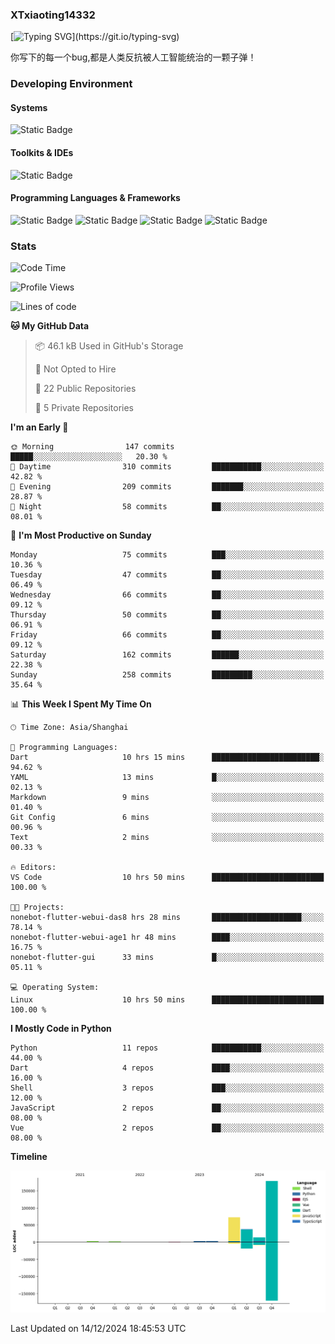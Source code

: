 ### XTxiaoting14332

[![Typing SVG](https://readme-typing-svg.herokuapp.com?font=JetBrians+Mono&pause=1000&random=false&width=435&lines=Hello+World!)](https://git.io/typing-svg)

你写下的每一个bug,都是人类反抗被人工智能统治的一颗子弹！

### Developing Environment

#### Systems

![Static Badge](https://img.shields.io/badge/Ubuntu-%20?style=flat-square&logo=ubuntu&logoColor=white&color=E34F26)

#### Toolkits & IDEs

![Static Badge](https://img.shields.io/badge/Visual%20Studio%20Code-%20?style=flat-square&logo=visualstudiocode&logoColor=white&color=blue)

#### Programming Languages & Frameworks

![Static Badge](https://img.shields.io/badge/Dart-%20?style=flat-square&logo=dart&logoColor=white&color=0175C2)
![Static Badge](https://img.shields.io/badge/Flutter-%20?style=flat-square&logo=flutter&logoColor=white&color=02569B)
![Static Badge](https://img.shields.io/badge/Python-%20?style=flat-square&logo=python&logoColor=white&color=E7A781)
![Static Badge](https://img.shields.io/badge/Bash%20Shell-%20?style=flat-square&logo=shell&logoColor=white&color=49D868)

### Stats

<!--START_SECTION:waka-->
![Code Time](http://img.shields.io/badge/Code%20Time-204%20hrs%2014%20mins-blue)

![Profile Views](http://img.shields.io/badge/Profile%20Views-0-blue)

![Lines of code](https://img.shields.io/badge/From%20Hello%20World%20I%27ve%20Written-313.2%20thousand%20lines%20of%20code-blue)

**🐱 My GitHub Data** 

> 📦 46.1 kB Used in GitHub's Storage 
 > 
> 🚫 Not Opted to Hire
 > 
> 📜 22 Public Repositories 
 > 
> 🔑 5 Private Repositories 
 > 
**I'm an Early 🐤** 

```text
🌞 Morning                147 commits         █████░░░░░░░░░░░░░░░░░░░░   20.30 % 
🌆 Daytime                310 commits         ███████████░░░░░░░░░░░░░░   42.82 % 
🌃 Evening                209 commits         ███████░░░░░░░░░░░░░░░░░░   28.87 % 
🌙 Night                  58 commits          ██░░░░░░░░░░░░░░░░░░░░░░░   08.01 % 
```
📅 **I'm Most Productive on Sunday** 

```text
Monday                   75 commits          ███░░░░░░░░░░░░░░░░░░░░░░   10.36 % 
Tuesday                  47 commits          ██░░░░░░░░░░░░░░░░░░░░░░░   06.49 % 
Wednesday                66 commits          ██░░░░░░░░░░░░░░░░░░░░░░░   09.12 % 
Thursday                 50 commits          ██░░░░░░░░░░░░░░░░░░░░░░░   06.91 % 
Friday                   66 commits          ██░░░░░░░░░░░░░░░░░░░░░░░   09.12 % 
Saturday                 162 commits         ██████░░░░░░░░░░░░░░░░░░░   22.38 % 
Sunday                   258 commits         █████████░░░░░░░░░░░░░░░░   35.64 % 
```


📊 **This Week I Spent My Time On** 

```text
🕑︎ Time Zone: Asia/Shanghai

💬 Programming Languages: 
Dart                     10 hrs 15 mins      ████████████████████████░   94.62 % 
YAML                     13 mins             █░░░░░░░░░░░░░░░░░░░░░░░░   02.13 % 
Markdown                 9 mins              ░░░░░░░░░░░░░░░░░░░░░░░░░   01.40 % 
Git Config               6 mins              ░░░░░░░░░░░░░░░░░░░░░░░░░   00.96 % 
Text                     2 mins              ░░░░░░░░░░░░░░░░░░░░░░░░░   00.33 % 

🔥 Editors: 
VS Code                  10 hrs 50 mins      █████████████████████████   100.00 % 

🐱‍💻 Projects: 
nonebot-flutter-webui-das8 hrs 28 mins       ████████████████████░░░░░   78.14 % 
nonebot-flutter-webui-age1 hr 48 mins        ████░░░░░░░░░░░░░░░░░░░░░   16.75 % 
nonebot-flutter-gui      33 mins             █░░░░░░░░░░░░░░░░░░░░░░░░   05.11 % 

💻 Operating System: 
Linux                    10 hrs 50 mins      █████████████████████████   100.00 % 
```

**I Mostly Code in Python** 

```text
Python                   11 repos            ███████████░░░░░░░░░░░░░░   44.00 % 
Dart                     4 repos             ████░░░░░░░░░░░░░░░░░░░░░   16.00 % 
Shell                    3 repos             ███░░░░░░░░░░░░░░░░░░░░░░   12.00 % 
JavaScript               2 repos             ██░░░░░░░░░░░░░░░░░░░░░░░   08.00 % 
Vue                      2 repos             ██░░░░░░░░░░░░░░░░░░░░░░░   08.00 % 
```



**Timeline**

![Lines of Code chart](https://raw.githubusercontent.com/XTxiaoting14332/XTxiaoting14332/main/assets/bar_graph.png)


 Last Updated on 14/12/2024 18:45:53 UTC
<!--END_SECTION:waka-->